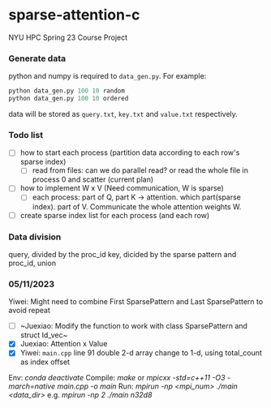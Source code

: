 # sparse-attention-c

NYU HPC Spring 23 Course Project

### Generate data

python and numpy is required to `data_gen.py`. For example:

```python
python data_gen.py 100 10 random
python data_gen.py 100 10 ordered
```

data will be stored as `query.txt`, `key.txt` and `value.txt` respectively.

### Todo list

* [ ] how to start each process (partition data according to each row's sparse index)
  * [ ] read from files: can we do parallel read? or read the whole file in process 0 and scatter (current plan)
* [ ] how to implement W x V (Need communication, W is sparse)
  * [ ] each process: part of Q, part K -> attention. which part(sparse index). part of V. Communicate the whole attention weights W.
* [ ] create sparse index list for each process (and each row)

### Data division

query, divided by the proc_id
key, dicided by the sparse pattern and proc_id, union

### 05/11/2023

Yiwei: Might need to combine First SparsePattern and Last SparsePattern to avoid repeat

- [ ] ~Juexiao: Modify the function to work with class SparsePattern and struct Id_vec~
- [X] Juexiao: Attention x Value
- [X] Yiwei: `main.cpp` line 91 double 2-d array change to 1-d, using total_count as index offset

Env: _conda deactivate_
Compile: _make_ or _mpicxx -std=c++11 -O3 -march=native main.cpp -o main_
Run: _mpirun -np <mpi_num> ./main <data_dir>_ e.g. _mpirun -np 2 ./main n32d8_
